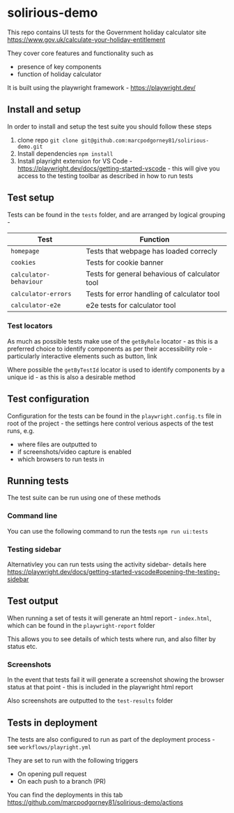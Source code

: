 # solirious-demo 
This repo contains UI tests for the Government holiday calculator site https://www.gov.uk/calculate-your-holiday-entitlement 

They cover core features and functionality such as 
- presence of key components 
- function of holiday calculator 

It is built using the playwright framework - https://playwright.dev/ 

## Install and setup  

In order to install and setup the test suite you should follow these steps 

1. clone repo `git clone git@github.com:marcpodgorney81/solirious-demo.git` 
2. Install dependencies `npm install` 
3. Install playright extension for VS Code - https://playwright.dev/docs/getting-started-vscode - this will give you access to the testing toolbar as described in how to run tests 

## Test setup 

Tests can be found in the `tests` folder, and are arranged by logical grouping - 

| Test                   | Function                                       |
| ---------------------- | ---------------------------------------------- |
| `homepage`             | Tests that webpage has loaded correcly         |
| `cookies`              | Tests for cookie banner                        |
| `calculator-behaviour` | Tests for general behavious of calculator tool |
| `calculator-errors`    | Tests for error handling of calculator tool    |
| `calculator-e2e`       | e2e tests for calculator tool                  |

### Test locators 
As much as possible tests make use of the `getByRole` locator - as this is a preferred choice to identify components as per their accessibility role - particularly interactive elements such as button, link 

Where possible the `getByTestId` locator is used to identify components by a unique id - as this is also a desirable method 

## Test configuration 

Configuration for the tests can be found in the `playwright.config.ts` file in root of the project - the settings here control verious aspects of the test runs, e.g. 

- where files are outputted to 
- if screenshots/video capture is enabled 
- which browsers to run tests in 

## Running tests 

The test suite can be run using one of these methods  

### Command line 

You can use the following command to run the tests `npm run ui:tests` 

### Testing sidebar 

Alternativley you can run tests using the activity sidebar- details here https://playwright.dev/docs/getting-started-vscode#opening-the-testing-sidebar 

## Test output 

When running a set of tests it will generate an html report - `index.html`, which can be found in the `playwright-report` folder 

This allows you to see details of which tests where run, and also filter by status etc. 

### Screenshots 

In the event that tests fail it will generate a screenshot showing the browser status at that point - this is included in the playwright html report 

Also screenshots are outputted to the `test-results` folder 

## Tests in deployment 

The tests are also configured to run as part of the deployment process - see `workflows/playright.yml` 

They are set to run with the following triggers 

- On opening pull request 
- On each push to a branch (PR) 

You can find the deployments in this tab https://github.com/marcpodgorney81/solirious-demo/actions 

